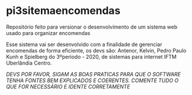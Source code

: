 # pi3sitemaencomendas
Repositório feito para versionar o desenvolvimento de um sistema web usado para organizar encomendas

Esse sistema vai ser desenvolvido com a finalidade de gerenciar encomendas de forma eficiente, os devs são: Antenor, Kelvin, Pedro Paulo Kunh e Spielberg do 3ºperiodo - 2020, de sistemas para internet IFTM Uberlândia Centro.

*DEVS POR FAVOR, SIGAM AS BOAS PRATICAS PARA QUE O SOFTWARE TENHA FONTES BEM EXPLICADOS E COERENTES. COMENTE TUDO O QUE FOR NECESSÁRIO E IDENTE CORRETAMENTE*
